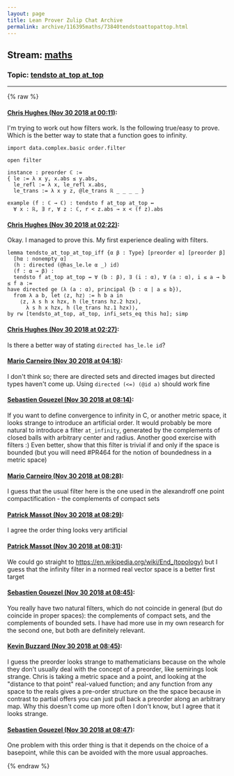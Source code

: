 ```yaml
---
layout: page
title: Lean Prover Zulip Chat Archive 
permalink: archive/116395maths/73840tendstoattopattop.html
---
```


## Stream: [maths](index.html)
### Topic: [tendsto at_top at_top](73840tendstoattopattop.html)

---


{% raw %}
#### [ Chris Hughes (Nov 30 2018 at 00:11)](https://leanprover.zulipchat.com/#narrow/stream/116395-maths/topic/tendsto%20at_top%20at_top/near/148827429):
I'm trying to work out how filters work. Is the following true/easy to prove. Which is the better way to state that a function goes to infinity.

```lean
import data.complex.basic order.filter

open filter

instance : preorder ℂ :=
{ le := λ x y, x.abs ≤ y.abs,
  le_refl := λ x, le_refl x.abs,
  le_trans := λ x y z, @le_trans ℝ _ _ _ _ }

example (f : ℂ → ℂ) : tendsto f at_top at_top ↔ 
  ∀ x : ℝ, ∃ r, ∀ z : ℂ, r < z.abs → x < (f z).abs 
```

#### [ Chris Hughes (Nov 30 2018 at 02:22)](https://leanprover.zulipchat.com/#narrow/stream/116395-maths/topic/tendsto%20at_top%20at_top/near/148833438):
Okay. I managed to prove this. My first experience dealing with filters.
```lean
lemma tendsto_at_top_at_top_iff {α β : Type} [preorder α] [preorder β] 
  [hα : nonempty α] 
  (h : directed (@has_le.le α _) id)
  (f : α → β) : 
  tendsto f at_top at_top ↔ ∀ (b : β), ∃ (i : α), ∀ (a : α), i ≤ a → b ≤ f a :=
have directed ge (λ (a : α), principal {b : α | a ≤ b}),
  from λ a b, let ⟨z, hz⟩ := h b a in 
    ⟨z, λ s h x hzx, h (le_trans hz.2 hzx), 
      λ s h x hzx, h (le_trans hz.1 hzx)⟩,
by rw [tendsto_at_top, at_top, infi_sets_eq this hα]; simp
```

#### [ Chris Hughes (Nov 30 2018 at 02:27)](https://leanprover.zulipchat.com/#narrow/stream/116395-maths/topic/tendsto%20at_top%20at_top/near/148833637):
Is there a better way of stating `directed has_le.le id`?

#### [ Mario Carneiro (Nov 30 2018 at 04:18)](https://leanprover.zulipchat.com/#narrow/stream/116395-maths/topic/tendsto%20at_top%20at_top/near/148837870):
I don't think so; there are directed sets and directed images but directed types haven't come up. Using `directed (<=) (@id a)` should work fine

#### [ Sebastien Gouezel (Nov 30 2018 at 08:14)](https://leanprover.zulipchat.com/#narrow/stream/116395-maths/topic/tendsto%20at_top%20at_top/near/148845760):
If you want to define convergence to infinity in C, or another metric space, it looks strange to introduce an artificial order. It would probably be more natural to introduce a filter `at_infinity`, generated by the complements of closed balls with arbitrary center and radius. Another good exercise with filters :) Even better, show that this filter is trivial if and only if the space is bounded (but you will need #PR464 for the notion of boundedness in a metric space)

#### [ Mario Carneiro (Nov 30 2018 at 08:28)](https://leanprover.zulipchat.com/#narrow/stream/116395-maths/topic/tendsto%20at_top%20at_top/near/148846186):
I guess that the usual filter here is the one used in the alexandroff one point compactification - the complements of compact sets

#### [ Patrick Massot (Nov 30 2018 at 08:29)](https://leanprover.zulipchat.com/#narrow/stream/116395-maths/topic/tendsto%20at_top%20at_top/near/148846197):
I agree the order thing looks very artificial

#### [ Patrick Massot (Nov 30 2018 at 08:31)](https://leanprover.zulipchat.com/#narrow/stream/116395-maths/topic/tendsto%20at_top%20at_top/near/148846260):
We could go straight to https://en.wikipedia.org/wiki/End_(topology) but I guess that the infinity filter in a normed real vector space is a better first target

#### [ Sebastien Gouezel (Nov 30 2018 at 08:45)](https://leanprover.zulipchat.com/#narrow/stream/116395-maths/topic/tendsto%20at_top%20at_top/near/148846681):
You really have two natural filters, which do not coincide in general (but do coincide in proper spaces): the complements of compact sets, and the complements of bounded sets. I have had more use in my own research for the second one, but both are definitely relevant.

#### [ Kevin Buzzard (Nov 30 2018 at 08:45)](https://leanprover.zulipchat.com/#narrow/stream/116395-maths/topic/tendsto%20at_top%20at_top/near/148846684):
I guess the preorder looks strange to mathematicians because on the whole they don't usually deal with the concept of a preorder, like semirings look strange. Chris is taking a metric space and a point, and looking at the "distance to that point" real-valued function; and any function from any space to the reals gives a pre-order structure on the the space because in contrast to partial offers you can just pull back a preorder along an arbitrary map. Why this doesn't come up more often I don't know, but I agree that it looks strange.

#### [ Sebastien Gouezel (Nov 30 2018 at 08:47)](https://leanprover.zulipchat.com/#narrow/stream/116395-maths/topic/tendsto%20at_top%20at_top/near/148846741):
One problem with this order thing is that it depends on the choice of a basepoint, while this can be avoided with the more usual approaches.


{% endraw %}
